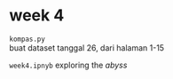 # week 4
`kompas.py`  
buat dataset tanggal 26, dari halaman 1-15

`week4.ipnyb` 
exploring the *abyss*